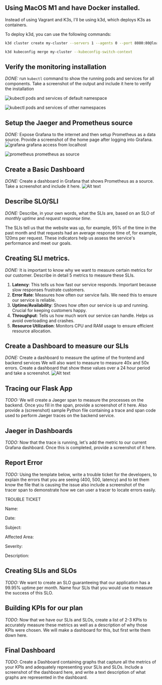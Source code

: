 ## Using MacOS M1 and have Docker installed.

Instead of using Vagrant and K3s, I'll be using k3d, which deploys K3s as containers.

To deploy k3d, you can use the following commands:

```bash
k3d cluster create my-cluster --servers 1 --agents 0 --port 8080:80@loadbalancer --port 6443:6443@loadbalancer

k3d kubeconfig merge my-cluster --kubeconfig-switch-context
```

## Verify the monitoring installation

*DONE:* run `kubectl` command to show the running pods and services for all components. Take a screenshot of the output and include it here to verify the installation

![kubectl](./answer-img/kubectl-get-pods-svc.png)
pods and services of default namespace


![kubectl](./answer-img/kubectl-get-pods-svc-monitoring.png)
pods and services of other namespaces

## Setup the Jaeger and Prometheus source
*DONE:* Expose Grafana to the internet and then setup Prometheus as a data source. Provide a screenshot of the home page after logging into Grafana.
![grafana](answer-img/grafana-localhost.png)
grafana access from localhost

![prometheus](answer-img/grafana-prometheus.png)
prometheus as source

## Create a Basic Dashboard
*DONE:* Create a dashboard in Grafana that shows Prometheus as a source. Take a screenshot and include it here.
![Alt text](answer-img/my-dashboard.png)

## Describe SLO/SLI
*DONE:* Describe, in your own words, what the SLIs are, based on an SLO of *monthly uptime* and *request response time*.

The SLIs tell us that the website was up, for example, 95% of the time in the past month and that requests had an average response time of, for example, 120ms per request. These indicators help us assess the service's performance and meet our goals.

## Creating SLI metrics.
*DONE:* It is important to know why we want to measure certain metrics for our customer. Describe in detail 5 metrics to measure these SLIs. 

1. **Latency**: This tells us how fast our service responds. Important because slow responses frustrate customers.
2. **Error Rate**: Measures how often our service fails. We need this to ensure our service is reliable.
3. **Uptime/Availability**: Shows how often our service is up and running. Crucial for keeping customers happy.
4. **Throughput**: Tells us how much work our service can handle. Helps us avoid overloading and crashes.
5. **Resource Utilization**: Monitors CPU and RAM usage to ensure efficient resource allocation.


## Create a Dashboard to measure our SLIs
*DONE:* Create a dashboard to measure the uptime of the frontend and backend services We will also want to measure to measure 40x and 50x errors. Create a dashboard that show these values over a 24 hour period and take a screenshot.
![Alt text](answer-img/dashboard-error-rate.png)

## Tracing our Flask App
*TODO:*  We will create a Jaeger span to measure the processes on the backend. Once you fill in the span, provide a screenshot of it here. Also provide a (screenshot) sample Python file containing a trace and span code used to perform Jaeger traces on the backend service.

## Jaeger in Dashboards
*TODO:* Now that the trace is running, let's add the metric to our current Grafana dashboard. Once this is completed, provide a screenshot of it here.

## Report Error
*TODO:* Using the template below, write a trouble ticket for the developers, to explain the errors that you are seeing (400, 500, latency) and to let them know the file that is causing the issue also include a screenshot of the tracer span to demonstrate how we can user a tracer to locate errors easily.

TROUBLE TICKET

Name:

Date:

Subject:

Affected Area:

Severity:

Description:


## Creating SLIs and SLOs
*TODO:* We want to create an SLO guaranteeing that our application has a 99.95% uptime per month. Name four SLIs that you would use to measure the success of this SLO.

## Building KPIs for our plan
*TODO*: Now that we have our SLIs and SLOs, create a list of 2-3 KPIs to accurately measure these metrics as well as a description of why those KPIs were chosen. We will make a dashboard for this, but first write them down here.

## Final Dashboard
*TODO*: Create a Dashboard containing graphs that capture all the metrics of your KPIs and adequately representing your SLIs and SLOs. Include a screenshot of the dashboard here, and write a text description of what graphs are represented in the dashboard.  
